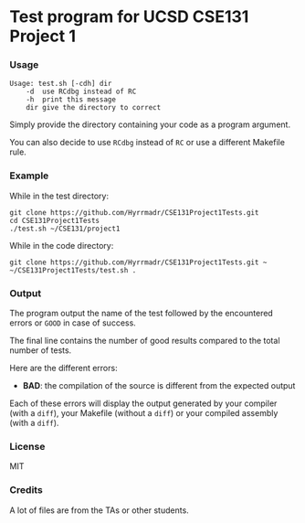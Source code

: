 # Test program for UCSD CSE131 Project 1

### Usage

    Usage: test.sh [-cdh] dir
        -d	use RCdbg instead of RC
        -h	print this message
        dir	give the directory to correct


Simply provide the directory containing your code as a program argument.

You can also decide to use `RCdbg` instead of `RC` or use a different Makefile rule.

### Example

While in the test directory:

    git clone https://github.com/Hyrrmadr/CSE131Project1Tests.git
    cd CSE131Project1Tests
    ./test.sh ~/CSE131/project1

While in the code directory:

    git clone https://github.com/Hyrrmadr/CSE131Project1Tests.git ~
    ~/CSE131Project1Tests/test.sh .

### Output

The program output the name of the test followed by the encountered errors or `GOOD` in case of success.

The final line contains the number of good results compared to the total number of tests.

Here are the different errors:

 - **BAD**: the compilation of the source is different from the expected output

Each of these errors will display the output generated by your compiler (with a `diff`), your Makefile (without a `diff`) or your compiled assembly (with a `diff`).

### License

MIT

### Credits

A lot of files are from the TAs or other students.
